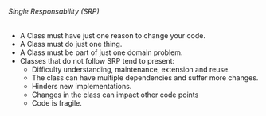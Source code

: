 ###### Single Responsability (SRP)

- A Class must have just one reason to change your code.
- A Class must do just one thing.
- A Class must be part of just one domain problem.
- Classes that do not follow SRP tend to present:
  - Difficulty understanding, maintenance, extension and reuse.
  - The class can have multiple dependencies and suffer more changes.
  - Hinders new implementations.
  - Changes in the class can impact other code points
  - Code is fragile.

